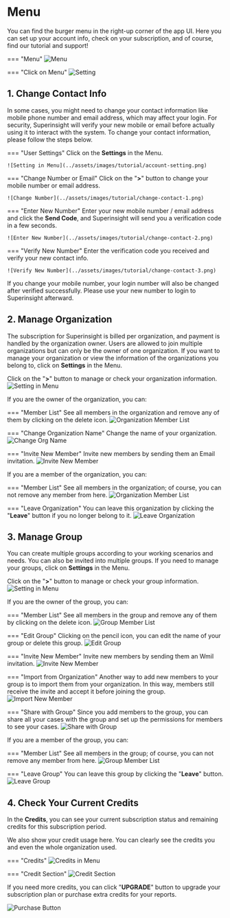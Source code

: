 # Menu

You can find the burger menu in the right-up corner of the app UI. Here you can set up your account info, check on your subscription, and of course, find our tutorial and support!

=== "Menu"
    ![Menu](../assets/images/tutorial/menu-1.png)

=== "Click on Menu"
    ![Setting](../assets/images/tutorial/menu-2.png)


## 1. Change Contact Info

In some cases, you might need to change your contact information like mobile phone number and email address, which may affect your login. For security, Superinsight will verify your new mobile or email before actually using it to interact with the system. To change your contact information, please follow the steps below.

=== "User Settings"
    Click on the **Settings** in the Menu.

    ![Setting in Menu](../assets/images/tutorial/account-setting.png)

=== "Change Number or Email"
    Click on the "**>**" button to change your mobile number or email address.

    ![Change Number](../assets/images/tutorial/change-contact-1.png)

=== "Enter New Number"
    Enter your new mobile number / email address and click the **Send Code**, and Superinsight will send you a verification code in a few seconds.

    ![Enter New Number](../assets/images/tutorial/change-contact-2.png)

=== "Verify New Number"
    Enter the verification code you received and verify your new contact info.

    ![Verify New Number](../assets/images/tutorial/change-contact-3.png)

If you change your mobile number, your login number will also be changed after verified successfully. Please use your new number to login to Superinsight afterward.


## 2. Manage Organization

The subscription for Superinsight is billed per organization, and payment is handled by the organization owner. Users are allowed to join multiple organizations but can only be the owner of one organization. If you want to manage your organization or view the information of the organizations you belong to, click on **Settings** in the Menu.

Click on the "**>**" button to manage or check your organization information.
![Setting in Menu](../assets/images/tutorial/manage-org.png)

If you are the owner of the organization, you can:

=== "Member List"
    See all members in the organization and remove any of them by clicking on the delete icon.
    ![Organization Member List](../assets/images/tutorial/org-owner-list.png)

=== "Change Organization Name"
    Change the name of your organization.
    ![Change Org Name](../assets/images/tutorial/org-change-name.png)

=== "Invite New Member"
    Invite new members by sending them an Email invitation.
    ![Invite New Member](../assets/images/tutorial/org-invite.png)

If you are a member of the organization, you can:

=== "Member List"
    See all members in the organization; of course, you can not remove any member from here.
    ![Organization Member List](../assets/images/tutorial/org-member-list.png)

=== "Leave Organization"
    You can leave this organization by clicking the "**Leave**" button if you no longer belong to it.
    ![Leave Organization](../assets/images/tutorial/org-leave.png)


## 3. Manage Group

You can create multiple groups according to your working scenarios and needs. You can also be invited into multiple groups. If you need to manage your groups, click on **Settings** in the Menu.

Click on the "**>**" button to manage or check your group information.
![Setting in Menu](../assets/images/tutorial/manage-group.png)

If you are the owner of the group, you can:

=== "Member List"
    See all members in the group and remove any of them by clicking on the delete icon.
    ![Group Member List](../assets/images/tutorial/group-owner-list.png)

=== "Edit Group"
    Clicking on the pencil icon, you can edit the name of your group or delete this group.
    ![Edit Group](../assets/images/tutorial/group-edit.png)

=== "Invite New Member"
    Invite new members by sending them an Wmil invitation.
    ![Invite New Member](../assets/images/tutorial/group-invite.png)

=== "Import from Organization"
    Another way to add new members to your group is to import them from your organization. In this way, members still receive the invite and accept it before joining the group.
    ![Import New Member](../assets/images/tutorial/group-import.png)

=== "Share with Group"
    Since you add members to the group, you can share all your cases with the group and set up the permissions for members to see your cases.
    ![Share with Group](../assets/images/tutorial/group-permission.png)

If you are a member of the group, you can:

=== "Member List"
    See all members in the group; of course, you can not remove any member from here.
    ![Group Member List](../assets/images/tutorial/group-member-list.png)

=== "Leave Group"
    You can leave this group by clicking the "**Leave**" button.
    ![Leave Group](../assets/images/tutorial/group-leave.png)


## 4. Check Your Current Credits

In the **Credits**, you can see your current subscription status and remaining credits for this subscription period. 

We also show your credit usage here. You can clearly see the credits you and even the whole organization used.

=== "Credits"
    ![Credits in Menu](../assets/images/tutorial/credits.png)

=== "Credit Section"
    ![Credit Section](../assets/images/tutorial/creadit-page.png)

If you need more credits, you can click "**UPGRADE**" button to upgrade your subscription plan or purchase extra credits for your reports.

![Purchase Button](../assets/images/tutorial/purchase-button.png)